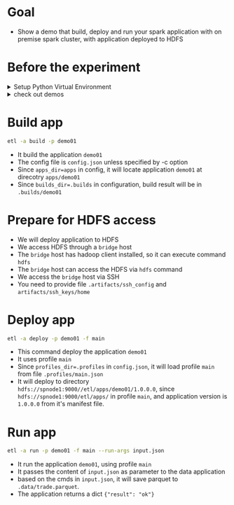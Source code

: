 # Goal
* Show a demo that build, deploy and run your spark application with on premise spark cluster, with application deployed to HDFS

# Before the experiment

<details>
<summary>Setup Python Virtual Environment</summary>

```bash
mkdir .venv
python3 -m venv .venv
source .venv/bin/activate
python -m pip install pip setuptools --upgrade
python -m pip install wheel
python -m pip install spark-etl
```
</details>

<details>
<summary>check out demos</summary>

```bash
git clone https://github.com/stonezhong/spark_etl.git
cd spark_etl/examples/pyspark_hdfs1
```
</details>

# Build app
```bash
etl -a build -p demo01
```
* It build the application `demo01`
* The config file is `config.json` unless specified by -c option
* Since `apps_dir=apps` in config, it will locate application `demo01` at direcotry `apps/demo01`
* Since `builds_dir=.builds` in configuration, build result will be in `.builds/demo01`

# Prepare for HDFS access
* We will deploy application to HDFS
* We access HDFS through a `bridge` host
* The `bridge` host has hadoop client installed, so it can execute command `hdfs`
* The `bridge` host can access the HDFS via `hdfs` command
* We access the `bridge` host via SSH
* You need to provide file `.artifacts/ssh_config` and `artifacts/ssh_keys/home`


# Deploy app
```bash
etl -a deploy -p demo01 -f main
```
* This command deploy the application `demo01`
* It uses profile `main`
* Since `profiles_dir=.profiles` in `config.json`, it will load profile `main` from file `.profiles/main.json`
* It will deploy to directory `hdfs://spnode1:9000//etl/apps/demo01/1.0.0.0`, since `hdfs://spnode1:9000/etl/apps/` in profile `main`, and application version is `1.0.0.0` from it's manifest file.


# Run app
```bash
etl -a run -p demo01 -f main --run-args input.json
```
* It run the application `demo01`, using profile `main`
* It passes the content of `input.json` as parameter to the data application
* based on the cmds in `input.json`, it will save parquet to `.data/trade.parquet`.
* The application returns a dict `{"result": "ok"}`



